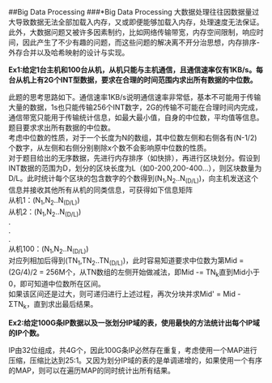 ##Big Data Processing
###*Big Data Processing
大数据处理往往因数据量过大导致数据无法全部加载入内存，又或即便能够加载入内存，处理速度无法保证。此外，大数据问题又被许多因素制约，比如网络传输带宽，内存空间限制，响应时间，因此产生了不少有趣的问题，而这些问题的解决离不开分治思想，内存排序-外存合并以及哈希映射的设计与实现。

**Ex1:给定1台主机和100台从机，从机只能与主机通信，且通信速率仅有1KB/s。每台从机上有2G个INT型数据，要求在合理的时间范围内求出所有数据的中位数。**

此题的思考思路如下。通信速率1KB/s说明通信速率非常低，基本不可能用于传输大量的数据，1s也只能传输256个INT数字，2G的传输不可能在合理时间内完成，通信带宽只能用于传输统计信息，如最大最小值，自身的中位数，平均值等信息。题目要求求出所有数据的中位数。  
考虑中位数的性质，对于一个长度为N的数组，其中位数左侧和右侧各有(N-1/2)个数字，从左侧和右侧分别剔除x个数不会影响原中位数的性质。  
对于题目给出的无序数据，先进行内存排序（如快排），再进行区块划分。假设到INT数据的范围为D，划分的区块长度为L（如0-200,200-400...），则区块数量为D/L。此时统计每个区块的包含数字的个数得到(N<sub>1</sub>,N<sub>2</sub>..N<sub>(D/L)</sub>)，向主机发送这个信息并接收其他所有从机的同类信息，可获得如下信息矩阵  
从机1：(N<sub>1</sub>,N<sub>2</sub>..N<sub>(D/L)</sub>)  
从机2：(N<sub>1</sub>,N<sub>2</sub>..N<sub>(D/L)</sub>)  
.  
.  
.  
从机100：(N<sub>1</sub>,N<sub>2</sub>..N<sub>(D/L)</sub>)  
对应列相加后得到(TN<sub>1</sub>,TN<sub>2</sub>..TN<sub>(D/L)</sub>)，此时容易知道要求中位数为第Mid = (2G/4)/2 = 256M个，从TN数组的左侧开始做减法，即Mid -= TN<sub>k</sub>直到Mid小于0，即可知道中位数所在区间。  
如果该区间还是过大，则可递归进行上述过程，再次分块并求Mid' = Mid - ΣTN<sub>k</sub>，直到求出最后结果。


**Ex2:给定100G条IP数据以及一张划分IP域的表，使用最快的方法统计出每个IP域的IP个数。**

IP由32位组成，共4G个，因此100G条IP必然存在重复，考虑使用一个MAP进行压缩，压缩比达到25:1。又因为划分IP域的表的是单调递增的，如果使用一个有序的MAP，则可以在遍历MAP的同时统计出所有结果。
